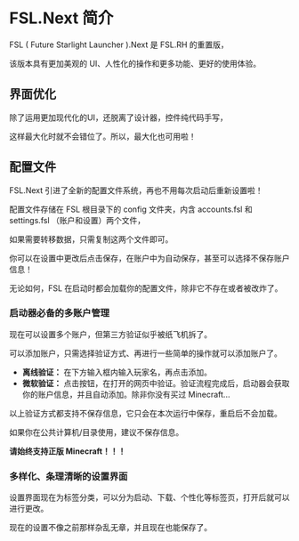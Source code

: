 # FSL.Next 简介

FSL ( Future Starlight Launcher ).Next 是 FSL.RH 的重置版，

该版本具有更加美观的 UI、人性化的操作和更多功能、更好的使用体验。

## 界面优化

除了运用更加现代化的UI，还脱离了设计器，控件纯代码手写，

这样最大化时就不会错位了。所以，最大化也可用啦！

## 配置文件

FSL.Next 引进了全新的配置文件系统，再也不用每次启动后重新设置啦！

配置文件存储在 FSL 根目录下的 config 文件夹，内含 accounts.fsl 和 settings.fsl （账户和设置）两个文件，

如果需要转移数据，只需复制这两个文件即可。

你可以在设置中更改后点击保存，在账户中为自动保存，甚至可以选择不保存账户信息！

无论如何，FSL 在启动时都会加载你的配置文件，除非它不存在或者被改炸了。

### 启动器必备的多账户管理

现在可以设置多个账户，但第三方验证似乎被纸飞机拆了。

可以添加账户，只需选择验证方式、再进行一些简单的操作就可以添加账户了。

- **离线验证：** 在下方输入框内输入玩家名，再点击添加。
- **微软验证：** 点击按钮，在打开的网页中验证。验证流程完成后，启动器会获取你的账户信息，并且自动添加。除非你没有买过 Minecraft...

以上验证方式都支持不保存信息，它只会在本次运行中保存，重启后不会加载。

如果你在公共计算机/目录使用，建议不保存信息。

**请始终支持正版 Minecraft！！！**

### 多样化、条理清晰的设置界面

设置界面现在为标签分类，可以分为启动、下载、个性化等标签页，打开后就可以进行更改。

现在的设置不像之前那样杂乱无章，并且现在也能保存了。
